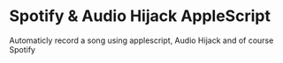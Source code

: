 Spotify & Audio Hijack AppleScript
================================

Automaticly record a song using applescript, Audio Hijack and of course Spotify
